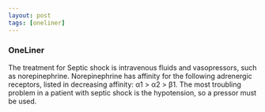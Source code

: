```yaml
---
layout: post
tags: [oneliner]
---
```



### OneLiner

The treatment for Septic shock is intravenous fluids and vasopressors, such as norepinephrine. Norepinephrine has affinity for the following adrenergic receptors, listed in decreasing affinity: α1 > α2 > β1. The most troubling problem in a patient with septic shock is the hypotension, so a pressor must be used.
